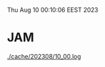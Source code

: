 Thu Aug 10 00:10:06 EEST 2023
# JAM
<a href='./cache/202308/10_00.log'>./cache/202308/10_00.log</a>
